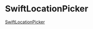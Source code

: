 # SwiftLocationPicker

[SwiftLocationPicker](http://upload-images.jianshu.io/upload_images/1397370-bbaa7e6c2a7dca01.gif)
